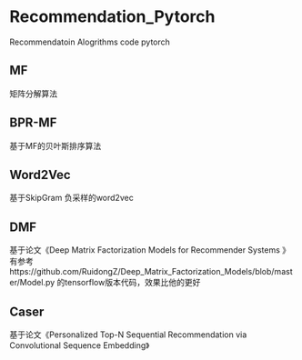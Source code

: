 # Recommendation_Pytorch
Recommendatoin Alogrithms code pytorch

## MF

矩阵分解算法

## BPR-MF

基于MF的贝叶斯排序算法

## Word2Vec
基于SkipGram 负采样的word2vec

## DMF
基于论文《Deep Matrix Factorization Models for Recommender Systems 》
有参考https://github.com/RuidongZ/Deep_Matrix_Factorization_Models/blob/master/Model.py
的tensorflow版本代码，效果比他的更好

## Caser
基于论文《Personalized Top-N Sequential Recommendation via Convolutional Sequence Embedding》
